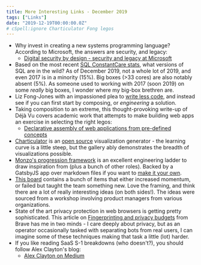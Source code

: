 ```yaml
---
title: More Interesting Links - December 2019
tags: ["Links"]
date: "2019-12-19T00:00:00.0Z"
# cSpell:ignore Charticulator Fong legos
---
```


- Why invest in creating a new systems programming language? According to Microsoft, the answers are security, and legacy:
  - [Digital security by design - security and legacy at Microsoft]
- Based on the most recent [SQL ConstantCare stats], what versions of SQL are in the wild? As of December 2019, not a whole lot of 2019, and even 2017 is in a minority (15%). Big boxes (>33 cores) are also notably absent (5%). As someone used to working with 2017 (soon 2019) on some _really_ big boxes, I wonder where my big-box brethren are.
- Liz Fong-Jones with an impassioned plea to [write less code], and instead see if you can first start by composing, or _engineering_ a solution.
- Taking composition to an extreme, this thought-provoking write-up of Déjà Vu covers academic work that attempts to make building web apps an exercise in selecting the right legos:
  - [Declarative assembly of web applications from pre-defined concepts]
- [Charticulator] is an [open source][charticulator on github] visualization generator - the learning curve is a little steep, but the gallery ably demonstrates the breadth of visualizations possible.
- [Monzo's progression framework] is an excellent engineering ladder to draw inspiration from (plus a bunch of other roles). Backed by a GatsbyJS app over markdown files if you want to [make it your own].
- [This board] contains a bunch of items that either increased momentum, or failed but taught the team something new. Love the framing, and think there are a lot of really interesting ideas (on both sides!). The ideas were sourced from a workshop involving product managers from various organizations.
- State of the art privacy protection in web browsers is getting pretty sophisticated. This article on [Fingerprinting and privacy budgets] from Brave has me in two minds - I care deeply about privacy, but as an operator occasionally tasked with separating bots from real users, I can imagine some of these techniques making that task a little (lot) harder.
- If you like reading SaaS S-1 breakdowns (who doesn't?), you should follow Alex Clayton's blog:
  - [Alex Clayton on Medium]

[digital security by design - security and legacy at microsoft]: https://www.slideshare.net/KTNUK/digital-security-by-design-security-and-legacy-at-microsoft-matthew-parkinson-microsoft
[sql constantcare stats]: https://www.brentozar.com/archive/2019/12/sql-constantcare-population-report-fall-2019/
[write less code]: https://increment.com/teams/code-less-engineer-more/
[declarative assembly of web applications from pre-defined concepts]: https://blog.acolyer.org/2019/12/04/declarative-assembly-of-web-applications-from-pre-defined-concepts/
[charticulator]: https://charticulator.com/
[charticulator on github]: https://github.com/Microsoft/charticulator
[monzo's progression framework]: https://progression.monzo.com/
[make it your own]: https://github.com/monzo/progression-framework
[this board]: https://miro.com/app/board/o9J_kvmVxh8=/
[fingerprinting and privacy budgets]: https://brave.com/brave-fingerprinting-and-privacy-budgets/
[alex clayton on medium]: https://medium.com/@alexfclayton
